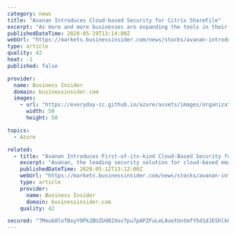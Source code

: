 ```yaml
---
category: news
title: "Avanan Introduces Cloud-based Security for Citrix ShareFile"
excerpt: "As more and more businesses are expanding the tools in their employees’ collaboration suite from mainly email into cloud-based file-sharing, collaboration and messaging, sensitive information is being shared on those platforms,"
publishedDateTime: 2020-05-19T13:14:00Z
webUrl: "https://markets.businessinsider.com/news/stocks/avanan-introduces-cloud-based-security-for-citrix-sharefile-1029215160"
type: article
quality: 42
heat: -1
published: false

provider:
  name: Business Insider
  domain: businessinsider.com
  images:
    - url: "https://everyday-cc.github.io/azure/assets/images/organizations/businessinsider.com-50x50.jpg"
      width: 50
      height: 50

topics:
  - Azure

related:
  - title: "Avanan Introduces First-of-its-kind Cloud-Based Security for Slack"
    excerpt: "Avanan, the leading security solution for cloud-based email and collaboration suites, announced today new security protocols to protect Slack. Avanan is the first and only email security solution to extend the same level of protection to Slack as it does to Office 365,"
    publishedDateTime: 2020-05-12T13:12:00Z
    webUrl: "https://markets.businessinsider.com/news/stocks/avanan-introduces-first-of-its-kind-cloud-based-security-for-slack-1029192263"
    type: article
    provider:
      name: Business Insider
      domain: businessinsider.com
    quality: 42

secured: "7Meub8loTBxyYOPk2BUZUd02Xov7pu7pAPZFuLeLAuotUntmfY5d1dJEShlkLCda59Q9dD9hp/B98qcaJyPVa/a4d6bux9FTyHF/d2fALbNN6gKuASQuNEVk9G1InynAbtwdgEbdG+xz2Q0nd3X+ChGyiOGPg+qRtyvXNrnQwzZGt6Zwh66F8qEoL0INtJQtyomS3br42OllaU7dYiw36OfgU/oSWW/GXJdk8roT2WJODkGLcdA8QF9W1dctWkZaWCZ/GZsdoBrKRqHgp0hPWmOYCFlw19WU3r1XvBB5rdUCtDNmPGhjmMdtZddGnQ0r;W4+ytLZe89GrDTEm9iAd1w=="
---
```


